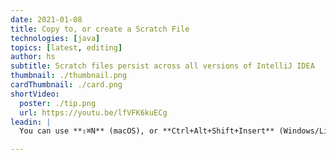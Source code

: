```yaml
---
date: 2021-01-08
title: Copy to, or create a Scratch File
technologies: [java]
topics: [latest, editing]
author: hs
subtitle: Scratch files persist across all versions of IntelliJ IDEA
thumbnail: ./thumbnail.png
cardThumbnail: ./card.png
shortVideo:
  poster: ./tip.png
  url: https://youtu.be/lfVFK6kuECg
leadin: |
  You can use **⇧⌘N** (macOS), or **Ctrl+Alt+Shift+Insert** (Windows/Linux) to create a new scratch file. If you have content selected then the new scratch file will contain that content. 

---
```

